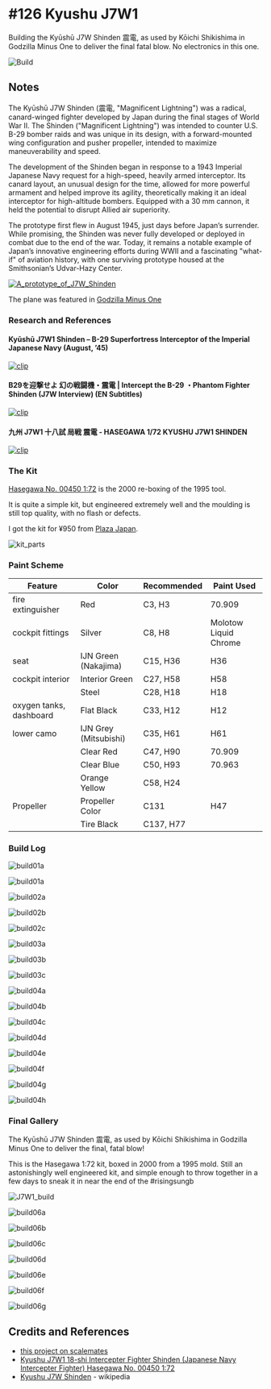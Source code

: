 # #126 Kyushu J7W1

Building the Kyūshū J7W Shinden 震電, as used by Kōichi Shikishima in Godzilla Minus One to deliver the final fatal blow. No electronics in this one.

![Build](./assets/J7W1_build.jpg?raw=true)

## Notes

The Kyūshū J7W Shinden (震電, "Magnificent Lightning") was a radical, canard-winged fighter developed by Japan during the final stages of World War II. The Shinden ("Magnificent Lightning") was intended to counter U.S. B-29 bomber raids and was unique in its design, with a forward-mounted wing configuration and pusher propeller, intended to maximize maneuverability and speed.

The development of the Shinden began in response to a 1943 Imperial Japanese Navy request for a high-speed, heavily armed interceptor. Its canard layout, an unusual design for the time, allowed for more powerful armament and helped improve its agility, theoretically making it an ideal interceptor for high-altitude bombers. Equipped with a 30 mm cannon, it held the potential to disrupt Allied air superiority.

The prototype first flew in August 1945, just days before Japan’s surrender. While promising, the Shinden was never fully developed or deployed in combat due to the end of the war. Today, it remains a notable example of Japan’s innovative engineering efforts during WWII and a fascinating "what-if" of aviation history, with one surviving prototype housed at the Smithsonian’s Udvar-Hazy Center.

[![A_prototype_of_J7W_Shinden](./assets/A_prototype_of_J7W_Shinden.jpg)](https://en.wikipedia.org/wiki/Kyushu_J7W_Shinden)

The plane was featured in [Godzilla Minus One](https://en.wikipedia.org/wiki/Godzilla_Minus_One)

### Research and References

#### Kyūshū J7W1 Shinden – B-29 Superfortress Interceptor of the Imperial Japanese Navy (August, ’45)

[![clip](https://img.youtube.com/vi/VkvGAXH4JBo/0.jpg)](https://www.youtube.com/watch?v=VkvGAXH4JBo)

#### B29を迎撃せよ 幻の戦闘機・震電 | Intercept the B-29 ・Phantom Fighter Shinden (J7W Interview) (EN Subtitles)

[![clip](https://img.youtube.com/vi/ivvxWCdqgqs/0.jpg)](https://www.youtube.com/watch?v=ivvxWCdqgqs)

#### 九州 J7W1 十八試 局戦 震電 - HASEGAWA 1/72 KYUSHU J7W1 SHINDEN

[![clip](https://img.youtube.com/vi/sNQSBWPnNvs/0.jpg)](https://www.youtube.com/watch?v=sNQSBWPnNvs)

### The Kit

[Hasegawa No. 00450 1:72](https://www.scalemates.com/kits/hasegawa-00450-kyushu-j7w1-18-shi-intercepter-fighter-shinden--1227192) is the 2000 re-boxing of the 1995 tool.

It is quite a simple kit, but engineered extremely well and the moulding is still top quality, with no flash or defects.

I got the kit for ¥950 from [Plaza Japan](https://www.plazajapan.com/4967834014503/).

![kit_parts](./assets/kit_parts.jpg)

### Paint Scheme

| Feature                 | Color                | Recommended | Paint Used |
|-------------------------|----------------------|-------------|------------|
| fire extinguisher       | Red                  | C3, H3      | 70.909     |
| cockpit fittings        | Silver               | C8, H8      | Molotow Liquid Chrome |
| seat                    | IJN Green (Nakajima) | C15, H36    | H36        |
| cockpit interior        | Interior Green       | C27, H58    | H58        |
|                         | Steel                | C28, H18    | H18        |
| oxygen tanks, dashboard | Flat Black           | C33, H12    | H12        |
| lower camo              | IJN Grey (Mitsubishi)| C35, H61    | H61        |
|                         | Clear Red            | C47, H90    | 70.909     |
|                         | Clear Blue           | C50, H93    | 70.963     |
|                         | Orange Yellow        | C58, H24    |            |
| Propeller               | Propeller Color      | C131        | H47        |
|                         | Tire Black           | C137, H77   |            |

### Build Log

![build01a](./assets/build01a.jpg?raw=true)

![build01a](./assets/build01a.jpg?raw=true)

![build02a](./assets/build02a.jpg?raw=true)

![build02b](./assets/build02b.jpg?raw=true)

![build02c](./assets/build02c.jpg?raw=true)

![build03a](./assets/build03a.jpg?raw=true)

![build03b](./assets/build03b.jpg?raw=true)

![build03c](./assets/build03c.jpg?raw=true)

![build04a](./assets/build04a.jpg?raw=true)

![build04b](./assets/build04b.jpg?raw=true)

![build04c](./assets/build04c.jpg?raw=true)

![build04d](./assets/build04d.jpg?raw=true)

![build04e](./assets/build04e.jpg?raw=true)

![build04f](./assets/build04f.jpg?raw=true)

![build04g](./assets/build04g.jpg?raw=true)

![build04h](./assets/build04h.jpg?raw=true)

### Final Gallery

The Kyūshū J7W Shinden 震電, as used by Kōichi Shikishima in Godzilla Minus One to deliver the final, fatal blow!

This is the Hasegawa 1:72 kit, boxed in 2000 from a 1995 mold. Still an astonishingly well engineered kit, and simple enough to throw together in a few days to sneak it in near the end of the #risingsungb

![J7W1_build](./assets/J7W1_build.jpg?raw=true)

![build06a](./assets/build06a.jpg?raw=true)

![build06b](./assets/build06b.jpg?raw=true)

![build06c](./assets/build06c.jpg?raw=true)

![build06d](./assets/build06d.jpg?raw=true)

![build06e](./assets/build06e.jpg?raw=true)

![build06f](./assets/build06f.jpg?raw=true)

![build06g](./assets/build06g.jpg?raw=true)

## Credits and References

* [this project on scalemates](https://www.scalemates.com/profiles/mate.php?id=74137&p=projects&project=180498)
* [Kyushu J7W1 18-shi Intercepter Fighter Shinden (Japanese Navy Intercepter Fighter) Hasegawa No. 00450 1:72](https://www.scalemates.com/kits/hasegawa-00450-kyushu-j7w1-18-shi-intercepter-fighter-shinden--1227192)
* [Kyushu J7W Shinden](https://en.wikipedia.org/wiki/Kyushu_J7W_Shinden) - wikipedia
